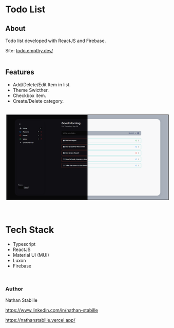 # Todo List

## About

Todo list developed with ReactJS and Firebase.

Site: [todo.empthy.dev/](https://todo.empthy.dev/)
<br>
<br>



## Features

- Add/Delete/Edit Item in list.
- Theme Swicther.
- Checkbox item.
- Create/Delete category.

<br>
<div style= "display: flex">
<img style="border: solid 1px; margin: 3px;" src="./public/github/screenshot.png">
</div>
<br>
<br>

# Tech Stack

- Typescript
- ReactJS
- Material UI (MUI)
- Luxon
- Firebase

<br>

### Author

Nathan Stabille

https://www.linkedin.com/in/nathan-stabille

https://nathanstabille.vercel.app/
